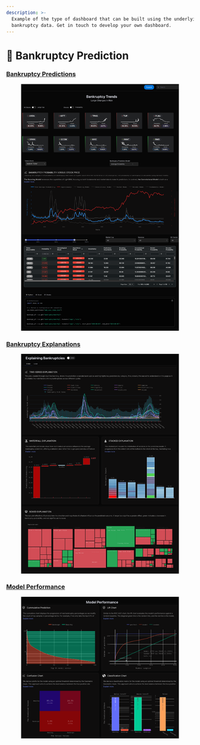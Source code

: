 ```yaml
---
description: >-
  Example of the type of dashboard that can be built using the underlying
  bankruptcy data. Get in touch to develop your own dashboard.
---
```


# 🔰 Bankruptcy Prediction

### [Bankruptcy Predictions](https://sov.ai/app/get/bankruptcies/predictions)

<figure><img src="../.gitbook/assets/bankruptcy_prediction_1 (2).png" alt=""><figcaption></figcaption></figure>

### [Bankruptcy Explanations](https://sov.ai/app/get/bankruptcies/explanation)

<figure><img src="../.gitbook/assets/bankruptcy_prediction_2 (5).png" alt=""><figcaption></figcaption></figure>

### [Model Performance](https://sov.ai/app/get/bankruptcies/performance)

<figure><img src="../.gitbook/assets/bankruptcy_prediction_3 (2).png" alt=""><figcaption></figcaption></figure>
